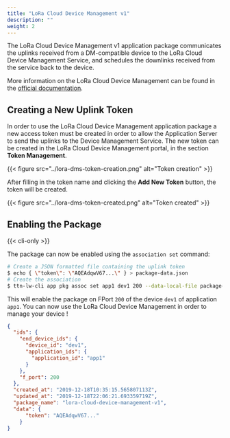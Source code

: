 ```yaml
---
title: "LoRa Cloud Device Management v1"
description: ""
weight: 2
---
```



The LoRa Cloud Device Management v1 application package communicates the uplinks received from a DM-compatible device to the LoRa Cloud Device Management Service, and schedules the downlinks received from the service back to the device.

More information on the LoRa Cloud Device Management can be found in the [official documentation](https://www.loracloud.com/documentation/device_management?url=overview.html).

## Creating a New Uplink Token

In order to use the LoRa Cloud Device Management application package a new access token must be created in order to allow the Application Server to send the uplinks to the Device Management Service. The new token can be created in the LoRa Cloud Device Management portal, in the section **Token Management**.

{{< figure src="../lora-dms-token-creation.png" alt="Token creation" >}}

After filling in the token name and clicking the **Add New Token** button, the token will be created.

{{< figure src="../lora-dms-token-created.png" alt="Token created" >}}

## Enabling the Package

{{< cli-only >}}

The package can now be enabled using the `association set` command:

```bash
# Create a JSON formatted file containing the uplink token
$ echo { \"token\": \"AQEAdqwV67...\" } > package-data.json
# Create the association
$ ttn-lw-cli app pkg assoc set app1 dev1 200 --data-local-file package-data.json
```

This will enable the package on FPort `200` of the device `dev1` of application `app1`. You can now use the LoRa Cloud Device Management in order to manage your device !

```json
{
  "ids": {
    "end_device_ids": {
      "device_id": "dev1",
      "application_ids": {
        "application_id": "app1"
      }
    },
    "f_port": 200
  },
  "created_at": "2019-12-18T10:35:15.565807113Z",
  "updated_at": "2019-12-18T22:06:21.693359719Z",
  "package_name": "lora-cloud-device-management-v1",
  "data": {
      "token": "AQEAdqwV67..."
    }
}
```
